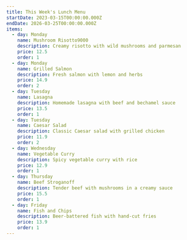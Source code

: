 ```yaml
---
title: This Week's Lunch Menu
startDate: 2023-03-15T00:00:00.000Z
endDate: 2026-03-25T00:00:00.000Z
items:
  - day: Monday
    name: Mushroom Risotto9000
    description: Creamy risotto with wild mushrooms and parmesan
    price: 12.5
    order: 1
  - day: Monday
    name: Grilled Salmon
    description: Fresh salmon with lemon and herbs
    price: 14.9
    order: 2
  - day: Tuesday
    name: Lasagna
    description: Homemade lasagna with beef and bechamel sauce
    price: 13.5
    order: 1
  - day: Tuesday
    name: Caesar Salad
    description: Classic Caesar salad with grilled chicken
    price: 11.9
    order: 2
  - day: Wednesday
    name: Vegetable Curry
    description: Spicy vegetable curry with rice
    price: 12.9
    order: 1
  - day: Thursday
    name: Beef Stroganoff
    description: Tender beef with mushrooms in a creamy sauce
    price: 15.5
    order: 1
  - day: Friday
    name: Fish and Chips
    description: Beer-battered fish with hand-cut fries
    price: 13.9
    order: 1
---
```

